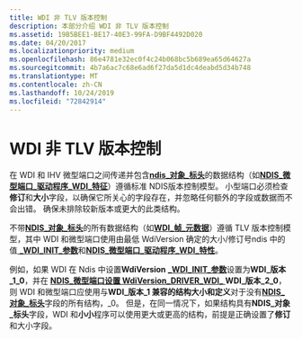 ```yaml
---
title: WDI 非 TLV 版本控制
description: 本部分介绍 WDI 非 TLV 版本控制
ms.assetid: 19B5BEE1-BE17-40E3-99FA-D9BF4492D020
ms.date: 04/20/2017
ms.localizationpriority: medium
ms.openlocfilehash: 86e4781e32ec0f4c24b068bc5b689ea65d64627a
ms.sourcegitcommit: 4b7a6ac7c68e6ad6f27da5d1dc4deabd5d34b748
ms.translationtype: MT
ms.contentlocale: zh-CN
ms.lasthandoff: 10/24/2019
ms.locfileid: "72842914"
---
```

# <a name="wdi-non-tlv-versioning"></a>WDI 非 TLV 版本控制


在 WDI 和 IHV 微型端口之间传递并包含[**ndis\_对象\_标头**](https://docs.microsoft.com/windows-hardware/drivers/ddi/ntddndis/ns-ntddndis-_ndis_object_header)的数据结构（如[**NDIS\_微型端口\_驱动程序\_WDI\_特征**](https://docs.microsoft.com/windows-hardware/drivers/ddi/dot11wdi/ns-dot11wdi-_ndis_miniport_driver_wdi_characteristics)）遵循标准 NDIS版本控制模型。 小型端口必须检查**修订**和**大小**字段，以确保它所关心的字段存在，并忽略任何额外的字段或数据而不会出错。 确保未排除较新版本或更大的此类结构。

不带[**NDIS\_对象\_标头**](https://docs.microsoft.com/windows-hardware/drivers/ddi/ntddndis/ns-ntddndis-_ndis_object_header)的所有数据结构（如[**WDI\_帧\_元数据**](https://docs.microsoft.com/windows-hardware/drivers/ddi/dot11wdi/ns-dot11wdi-_wdi_frame_metadata)）遵循 TLV 版本控制模型，其中 WDI 和微型端口使用由最低 WdiVersion 确定的大小/修订号ndis 中的值[ **\_WDI\_INIT\_参数**](https://docs.microsoft.com/windows-hardware/drivers/ddi/dot11wdi/ns-dot11wdi-_ndis_wdi_init_parameters)和[**NDIS\_微型端口\_驱动程序\_WDI\_特性**](https://docs.microsoft.com/windows-hardware/drivers/ddi/dot11wdi/ns-dot11wdi-_ndis_miniport_driver_wdi_characteristics)。

例如，如果 WDI 在 Ndis 中设置**WdiVersion** [ **\_WDI\_INIT\_参数**](https://docs.microsoft.com/windows-hardware/drivers/ddi/dot11wdi/ns-dot11wdi-_ndis_wdi_init_parameters)设置为**WDI\_版本\_1\_0**，并在 [**NDIS\_微型端口设置 WdiVersion\_DRIVER\_WDI\_** ](https://docs.microsoft.com/windows-hardware/drivers/ddi/dot11wdi/ns-dot11wdi-_ndis_miniport_driver_wdi_characteristics) **WDI\_版本\_2\_0**，则 WDI 和微型端口应使用与**WDI\_版本\_1 兼容的结构大小和定义**对于没有[**NDIS\_对象\_标头**](https://docs.microsoft.com/windows-hardware/drivers/ddi/ntddndis/ns-ntddndis-_ndis_object_header)字段的所有结构，\_0。 但是，在同一情况下，如果结构具有**NDIS\_对象\_标头**字段，WDI 和**小小**程序可以使用更大或更高的结构，前提是正确设置了**修订**和大小字段。

 

 





